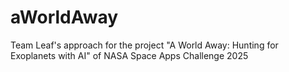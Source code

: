 # aWorldAway
Team Leaf's approach for the project "A World Away: Hunting for Exoplanets with AI" of NASA Space Apps Challenge 2025
